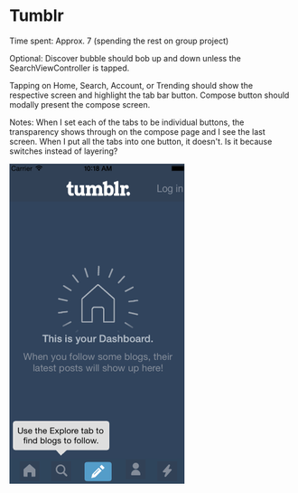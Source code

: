 Tumblr
======

Time spent: Approx. 7 (spending the rest on group project) 

Optional: Discover bubble should bob up and down unless the SearchViewController is tapped.

Tapping on Home, Search, Account, or Trending should show the respective screen and highlight the tab bar button.
Compose button should modally present the compose screen.


Notes:
When I set each of the tabs to be individual buttons, the transparency shows through on the compose page and I see the last screen.
When I put all the tabs into one button, it doesn't. Is it because switches instead of layering?


![alt tag](https://github.com/idale/Tumblr/blob/master/tumblr.gif)
